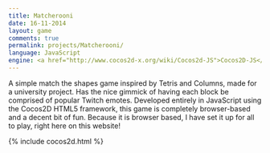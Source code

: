```yaml
---
title: Matcherooni
date: 16-11-2014
layout: game
comments: true
permalink: projects/Matcherooni/
language: JavaScript
engine: <a href="http://www.cocos2d-x.org/wiki/Cocos2d-JS">Cocos2D-JS</a>
---
```


A simple match the shapes game inspired by Tetris and Columns, made for a university project. Has the nice gimmick of having each block be comprised of popular Twitch emotes. 
Developed entirely in JavaScript using the Cocos2D HTML5 framework, this game is completely browser-based and a decent bit of fun. Because it is browser based, I have set it up for all to play, right here on this website!

{% include cocos2d.html %}